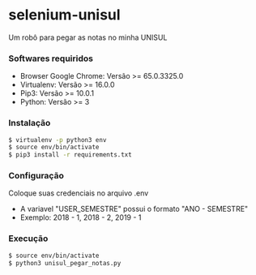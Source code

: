 # selenium-unisul
Um robô para pegar as notas no minha UNISUL

### Softwares requiridos
* Browser Google Chrome: Versão >= 65.0.3325.0
* Virtualenv: Versão >= 16.0.0
* Pip3: Versão >= 10.0.1
* Python: Versão >= 3

### Instalação
```bash
$ virtualenv -p python3 env
$ source env/bin/activate
$ pip3 install -r requirements.txt
```

### Configuração

Coloque suas credenciais no arquivo .env
* A variavel "USER_SEMESTRE" possui o formato "ANO - SEMESTRE"
* Exemplo: 2018 - 1, 2018 - 2, 2019 - 1

### Execução
```bash
$ source env/bin/activate
$ python3 unisul_pegar_notas.py
```
